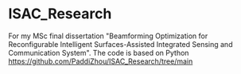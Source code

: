 # ISAC_Research
For my MSc final dissertation  "Beamforming Optimization for Reconfigurable Intelligent Surfaces-Assisted Integrated Sensing and Communication System".
The code is based on Python  https://github.com/PaddiZhou/ISAC_Research/tree/main
